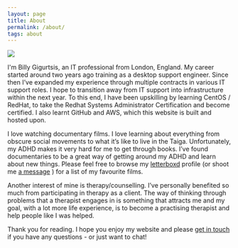 ```yaml
---
layout: page
title: About
permalink: /about/
tags: about
---
```


![](https://www.bgigurtsis.com/pictures/profile.png)

I'm Billy Gigurtsis, an IT professional from London, England. My career started around two years ago training as a desktop support engineer. Since then I’ve expanded my experience through multiple contracts in various IT support roles. I hope to transition away from IT support into infrastructure within the next year. To this end, I have been upskilling by learning CentOS / RedHat, to take the Redhat Systems Administrator Certification and become certified. I also learnt GitHub and AWS, which this website is built and hosted upon.

I love watching documentary films. I love learning about everything from obscure social movements to what it’s like to live in the Taiga. Unfortunately, my ADHD makes it very hard for me to get through books. I’ve found documentaries to be a great way of getting around my ADHD and learn about new things. Please feel free to browse my [letterboxd](https://letterboxd.com/icy100/) profile  (or shoot me [a message](https://www.bgigurtsis.com/contact/) ) for a list of my favourite films.

Another interest of mine is therapy/counselling. I’ve personally benefited so much from participating in therapy as a client. The way of thinking through problems that a therapist engages in is something that attracts me and my goal, with a lot more life experience, is to become a practising therapist and help people like I was helped.

Thank you for reading. I hope you enjoy my website and please [get in touch](https://www.bgigurtsis.com/contact/) if you have any questions - or just want to chat!
